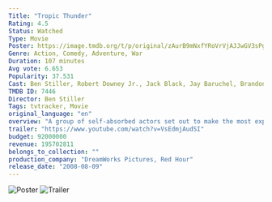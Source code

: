 ```yaml
---
Title: "Tropic Thunder"
Rating: 4.5
Status: Watched
Type: Movie
Poster: https://image.tmdb.org/t/p/original/zAurB9mNxfYRoVrVjAJJwGV3sPg.jpg
Genre: Action, Comedy, Adventure, War
Duration: 107 minutes
Avg vote: 6.653
Popularity: 37.531
Cast: Ben Stiller, Robert Downey Jr., Jack Black, Jay Baruchel, Brandon T. Jackson, Brandon Soo Hoo, Tom Cruise, Matthew McConaughey, Nick Nolte, Danny McBride
TMDB ID: 7446
Director: Ben Stiller
Tags: tvtracker, Movie
original_language: "en"
overview: "A group of self-absorbed actors set out to make the most expensive war film ever. After ballooning costs force the studio to cancel the movie, the frustrated director refuses to stop shooting, leading his cast into the jungles of Southeast Asia, where they encounter real bad guys."
trailer: "https://www.youtube.com/watch?v=VsEdmjAudSI"
budget: 92000000
revenue: 195702811
belongs_to_collection: ""
production_company: "DreamWorks Pictures, Red Hour"
release_date: "2008-08-09"
---
```


![Poster](https://image.tmdb.org/t/p/original/zAurB9mNxfYRoVrVjAJJwGV3sPg.jpg)
![Trailer](https://www.youtube.com/watch?v=VsEdmjAudSI)